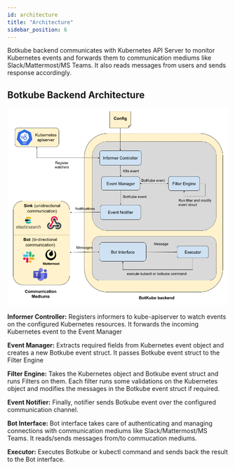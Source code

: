 ```yaml
---
id: architecture
title: "Architecture"
sidebar_position: 6
---
```


Botkube backend communicates with Kubernetes API Server to monitor Kubernetes events and forwards them to communication mediums like Slack/Mattermost/MS Teams. It also reads messages from users and sends response accordingly.

## Botkube Backend Architecture

![architecture](assets/architecture.png#light-bg)

**Informer Controller:** Registers informers to kube-apiserver to watch events on the configured Kubernetes resources. It forwards the incoming Kubernetes event to the Event Manager

**Event Manager:** Extracts required fields from Kubernetes event object and creates a new Botkube event struct. It passes Botkube event struct to the Filter Engine

**Filter Engine:** Takes the Kubernetes object and Botkube event struct and runs Filters on them. Each filter runs some validations on the Kubernetes object and modifies the messages in the Botkube event struct if required.

**Event Notifier:** Finally, notifier sends Botkube event over the configured communication channel.

**Bot Interface:** Bot interface takes care of authenticating and managing connections with communication mediums like Slack/Mattermost/MS Teams. It reads/sends messages from/to commucation mediums.

**Executor:** Executes Botkube or kubectl command and sends back the result to the Bot interface.
